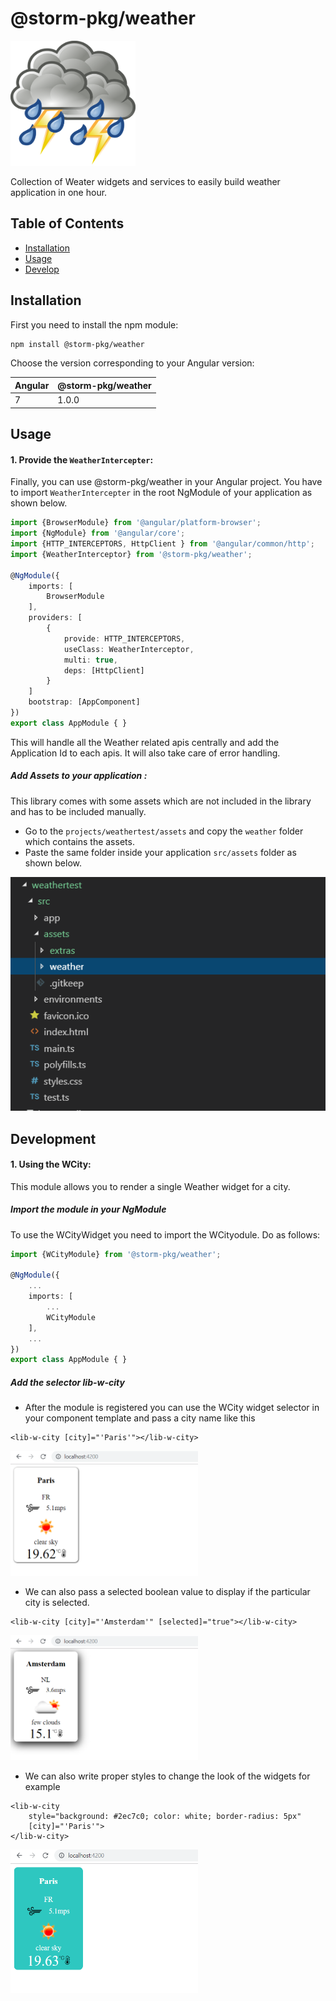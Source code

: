 # @storm-pkg/weather

<p align="left">
    <img src="projects/weathertest/src/assets/extras/w.png" width="200" height="200">
</p>


Collection of Weater widgets and services to easily build weather application in one hour.

## Table of Contents
* [Installation](#installation)
* [Usage](#usage)
* [Develop](#development)


## Installation

First you need to install the npm module:

```sh
npm install @storm-pkg/weather
```

Choose the version corresponding to your Angular version:

 Angular     | @storm-pkg/weather
 ----------- | ------------------- 
 7           | 1.0.0             


## Usage

#### 1. Provide the `WeatherIntercepter`:

Finally, you can use @storm-pkg/weather in your Angular project. You have to import `WeatherIntercepter` in the root NgModule of your application as shown below.

```ts
import {BrowserModule} from '@angular/platform-browser';
import {NgModule} from '@angular/core';
import {HTTP_INTERCEPTORS, HttpClient } from '@angular/common/http';
import {WeatherInterceptor} from '@storm-pkg/weather';

@NgModule({
    imports: [
        BrowserModule
    ],
    providers: [
        {
            provide: HTTP_INTERCEPTORS,
            useClass: WeatherInterceptor,
            multi: true,
            deps: [HttpClient]
        }
    ]
    bootstrap: [AppComponent]
})
export class AppModule { }
```

This will handle all the Weather related apis centrally and add the Application Id to each apis.
It will also take care of error handling.

##### Add Assets to your application :

This library comes with some assets which are not included in the library and has to be included manually.
- Go to the ```projects/weathertest/assets``` and copy the ```weather``` folder which contains the assets.
- Paste the same folder inside your application ```src/assets``` folder as shown below.

<p align="center">
    <img src="projects/weathertest/src/assets/extras/assets-folder.PNG">
</p>


## Development

#### 1. Using the WCity:

This module allows you to render a single Weather widget for a city.

##### Import the module in your NgModule
To use the WCityWidget you need to import the WCityodule. Do as follows:

```ts
import {WCityModule} from '@storm-pkg/weather';

@NgModule({
    ...
    imports: [
        ...
        WCityModule
    ],
    ...
})
export class AppModule { }
```

##### Add the selector lib-w-city
- After the module is registered you can use the WCity widget selector in your component template and pass a city name
like this
```
<lib-w-city [city]="'Paris'"></lib-w-city>
```

<p align="left">
    <img src="projects/weathertest/src/assets/extras/WCity/sample1.PNG" width="300" height="200"> 
</p>

- We can also pass a selected boolean value to display if the particular city is selected.
```
<lib-w-city [city]="'Amsterdam'" [selected]="true"></lib-w-city>
```

<p align="left">
    <img src="projects/weathertest/src/assets/extras/WCity/sample2.PNG"  width="300" height="200">
</p>

- We can also write proper styles to change the look of the widgets for example
```
<lib-w-city 
    style="background: #2ec7c0; color: white; border-radius: 5px"
    [city]="'Paris'">
</lib-w-city>
```

<p align="left">
    <img src="projects/weathertest/src/assets/extras/WCity/sample3.PNG"  width="300" height="230">
</p>
